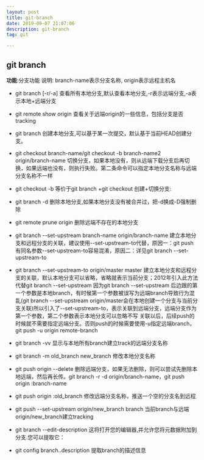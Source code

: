 ```yaml
---
layout: post
title: git-branch
date: 2019-09-07 21:07:06
description: git-branch
tag: git

---
```

## git branch
**功能**:分支功能
说明: branch-name表示分支名称, origin表示远程主机名
+ git branch [-r/-a]
    查看所有本地分支,默认查看本地分支,-r表示远端分支,-a表示本地+远端分支
+ git remote show origin
    查看关于远端origin的一些信息，包括分支是否tracking
+ git branch <name> <commid>
    创建本地分支,可以基于某一次提交，默认基于当前HEAD创建分支。
+ git checkout branch-name/git checkout -b branch-name2 origin/branch-name
    切换分支，如果本地没有，则从远端下载分支后再切换，如果远端也没有，则执行失败。第二条命令可以指定本地分支名称与远端分支名称不一样
+  git checkout -b <name>
    等价于git branch <name>+git checkout <name>创建+切换分支: 
+ git branch -d <name>
    删除本地分支,如果本地分支没有被合并过，把-d换成-D强制删除
+ git remote prune origin 
    删除远端不存在的本地分支
+ git branch --set-upstream branch-name origin/branch-name
    建立本地分支和远程分支的关联，建议使用--set-upstream-to代替，原因一：git push有同名参数--set-upstream-to容易混淆，原因二：详见git branch --set-upstream-to
+ git branch --set-upstream-to origin/master master
    建立本地分支和远程分支的关联，默认本地分支可以省略，省略就表示当前分支；2012年引入此方法代替git branch --set-upstream
    因为git branch --set-upstream 后边跟的第一个参数是本地branch，有时候第一个参数被误写为远端branch导致行为混乱(git branch --set-upstream origin/master会在本地创建一个分支与当前分支关联)所以引入了--set-upstream-to，表示关联到远端分支，远端分支作为第一个参数，第二个参数表示本地分支可以忽略不写
    关联以后，后续push的时候就不需要指定远端分支。否则push的时候需要使用-u指定远端branch，git push -u origin remote-branch
+ git branch -vv
    显示与本地所有branch建立track的远端分支名称
+ git branch -m old_branch new_branch
    修改本地分支名称

+ git push origin --delete <name>
    删除远端分支，如果无法删除，则可以尝试先删除本地远端，然后再长传。git branch -r -d origin/branch-name，git push origin :branch-name
+ git push origin :old_branch
    修改远端分支名称，推送一个空的分支名到远程
+ git push --set-upstream origin/new_branch branch
    当前branch与远端origin/new_branch建立tracking
+ git branch --edit-description
    这将打开您的编辑器,并允许您将元数据附加到分支.您可以提取它：
+ git config branch.<branch>.description
    提取branch的描述信息